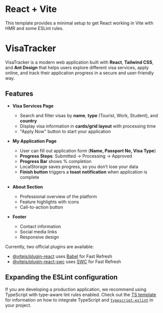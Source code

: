 # React + Vite

This template provides a minimal setup to get React working in Vite with HMR and some ESLint rules.


# VisaTracker

VisaTracker is a modern web application built with **React**, **Tailwind CSS**, and **Ant Design** that helps users explore different visa services, apply online, and track their application progress in a secure and user-friendly way.


## Features

- **Visa Services Page**  
  - Search and filter visas by **name**, **type** (Tourist, Work, Student), and **country**  
  - Display visa information in **cards/grid layout** with processing time  
  - "Apply Now" button to start your application  

- **My Application Page**  
  - User can fill out application form (**Name, Passport No, Visa Type**)  
  - **Progress Steps**: Submitted → Processing → Approved  
  - **Progress Bar** shows % completion  
  - LocalStorage saves progress, so you don’t lose your data  
  - **Finish button** triggers a **toast notification** when application is complete  

- **About Section**  
  - Professional overview of the platform  
  - Feature highlights with icons  
  - Call-to-action button  

- **Footer**  
  - Contact information  
  - Social media links  
  - Responsive design  



Currently, two official plugins are available:

- [@vitejs/plugin-react](https://github.com/vitejs/vite-plugin-react/blob/main/packages/plugin-react) uses [Babel](https://babeljs.io/) for Fast Refresh
- [@vitejs/plugin-react-swc](https://github.com/vitejs/vite-plugin-react/blob/main/packages/plugin-react-swc) uses [SWC](https://swc.rs/) for Fast Refresh

## Expanding the ESLint configuration

If you are developing a production application, we recommend using TypeScript with type-aware lint rules enabled. Check out the [TS template](https://github.com/vitejs/vite/tree/main/packages/create-vite/template-react-ts) for information on how to integrate TypeScript and [`typescript-eslint`](https://typescript-eslint.io) in your project.
